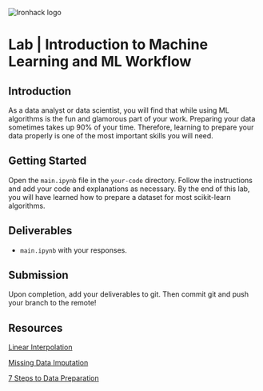 ![Ironhack logo](https://i.imgur.com/1QgrNNw.png)

# Lab | Introduction to Machine Learning and ML Workflow


## Introduction

As a data analyst or data scientist, you will find that while using ML algorithms is the fun and glamorous part of your work. Preparing your data sometimes takes up 90% of your time. Therefore, learning to prepare your data properly is one of the most important skills you will need.

## Getting Started

Open the `main.ipynb` file in the `your-code` directory. Follow the instructions and add your code and explanations as necessary. By the end of this lab, you will have learned how to prepare a dataset for most scikit-learn algorithms.

## Deliverables

- `main.ipynb` with your responses.

## Submission

Upon completion, add your deliverables to git. Then commit git and push your branch to the remote!

## Resources

[Linear Interpolation](https://en.wikipedia.org/wiki/Linear_interpolation)

[Missing Data Imputation](http://www.stat.columbia.edu/~gelman/arm/missing.pdf)

[7 Steps to Data Preparation](https://www.kdnuggets.com/2017/06/7-steps-mastering-data-preparation-python.html)

#
